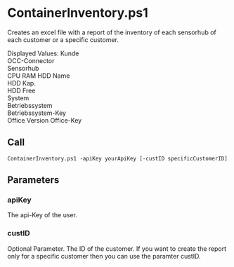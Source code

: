 # ContainerInventory.ps1

Creates an excel file with a report of the inventory of each sensorhub of each customer or a specific customer.

Displayed Values:
Kunde	
OCC-Connector	
Sensorhub	
CPU	
RAM	
HDD Name	
HDD Kap.	
HDD Free	
System	
Betriebssystem	
Betriebssystem-Key	
Office Version
Office-Key



## Call
```
ContainerInventory.ps1 -apiKey yourApiKey [-custID specificCustomerID]
```

## Parameters

### apiKey
The api-Key of the user.

### custID
Optional Parameter. The ID of the customer. If you want to create the report only for a specific customer then you can use the paramter custID.
